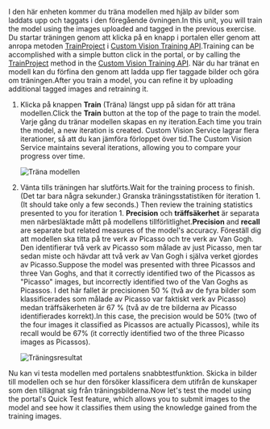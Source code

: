<span data-ttu-id="226d8-101">I den här enheten kommer du träna modellen med hjälp av bilder som laddats upp och taggats i den föregående övningen.</span><span class="sxs-lookup"><span data-stu-id="226d8-101">In this unit, you will train the model using the images uploaded and tagged in the previous exercise.</span></span> <span data-ttu-id="226d8-102">Du startar träningen genom att klicka på en knapp i portalen eller genom att anropa metoden [TrainProject](https://southcentralus.dev.cognitive.microsoft.com/docs/services/d9a10a4a5f8549599f1ecafc435119fa/operations/58d5835bc8cb231380095bed) i [Custom Vision Training API](https://southcentralus.dev.cognitive.microsoft.com/docs/services/d9a10a4a5f8549599f1ecafc435119fa/operations/58d5835bc8cb231380095be3).</span><span class="sxs-lookup"><span data-stu-id="226d8-102">Training can be accomplished with a simple button click in the portal, or by calling the [TrainProject](https://southcentralus.dev.cognitive.microsoft.com/docs/services/d9a10a4a5f8549599f1ecafc435119fa/operations/58d5835bc8cb231380095bed) method in the [Custom Vision Training API](https://southcentralus.dev.cognitive.microsoft.com/docs/services/d9a10a4a5f8549599f1ecafc435119fa/operations/58d5835bc8cb231380095be3).</span></span> <span data-ttu-id="226d8-103">När du har tränat en modell kan du förfina den genom att ladda upp fler taggade bilder och göra om träningen.</span><span class="sxs-lookup"><span data-stu-id="226d8-103">After you train a model, you can refine it by uploading additional tagged images and retraining it.</span></span>
 
1. <span data-ttu-id="226d8-104">Klicka på knappen **Train** (Träna) längst upp på sidan för att träna modellen.</span><span class="sxs-lookup"><span data-stu-id="226d8-104">Click the **Train** button at the top of the page to train the model.</span></span> <span data-ttu-id="226d8-105">Varje gång du tränar modellen skapas en ny iteration.</span><span class="sxs-lookup"><span data-stu-id="226d8-105">Each time you train the model, a new iteration is created.</span></span> <span data-ttu-id="226d8-106">Custom Vision Service lagrar flera iterationer, så att du kan jämföra förloppet över tid.</span><span class="sxs-lookup"><span data-stu-id="226d8-106">The Custom Vision Service maintains several iterations, allowing you to compare your progress over time.</span></span>

    ![Träna modellen](../media-draft/2-portal-click-train.png)

1. <span data-ttu-id="226d8-108">Vänta tills träningen har slutförts.</span><span class="sxs-lookup"><span data-stu-id="226d8-108">Wait for the training process to finish.</span></span> <span data-ttu-id="226d8-109">(Det tar bara några sekunder.) Granska träningsstatistiken för iteration 1.</span><span class="sxs-lookup"><span data-stu-id="226d8-109">(It should take only a few seconds.) Then review the training statistics presented to you for iteration 1.</span></span> <span data-ttu-id="226d8-110">**Precision** och **träffsäkerhet** är separata men närbesläktade mått på modellens tillförlitlighet.</span><span class="sxs-lookup"><span data-stu-id="226d8-110">**Precision** and **recall** are separate but related  measures of the model's accuracy.</span></span> <span data-ttu-id="226d8-111">Föreställ dig att modellen ska titta på tre verk av Picasso och tre verk av Van Gogh. Den identifierar två verk av Picasso som målade av just Picasso, men tar sedan miste och hävdar att två verk av Van Gogh i själva verket gjordes av Picasso.</span><span class="sxs-lookup"><span data-stu-id="226d8-111">Suppose the model was presented with three Picassos and three Van Goghs, and that it correctly identified two of the Picassos as "Picasso" images, but incorrectly identified two of the Van Goghs as Picassos.</span></span> <span data-ttu-id="226d8-112">I det här fallet är precisionen 50 % (två av de fyra bilder som klassificerades som målade av Picasso var faktiskt verk av Picasso) medan träffsäkerheten är 67 % (två av de tre bilderna av Picasso identifierades korrekt).</span><span class="sxs-lookup"><span data-stu-id="226d8-112">In this case, the precision would be 50% (two of the four images it classified as Picassos are actually Picassos), while its recall would be 67% (it correctly identified two of the three Picasso images as Picassos).</span></span>

    ![Träningsresultat](../media-draft/2-portal-train-complete.png)

<span data-ttu-id="226d8-114">Nu kan vi testa modellen med portalens snabbtestfunktion. Skicka in bilder till modellen och se hur den försöker klassificera dem utifrån de kunskaper som den tillägnat sig från träningsbilderna.</span><span class="sxs-lookup"><span data-stu-id="226d8-114">Now let's test the model using the portal's Quick Test feature, which allows you to submit images to the model and see how it classifies them using the knowledge gained from the training images.</span></span>